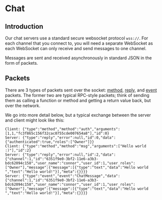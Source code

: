 # Chat

## Introduction

Our chat servers use a standard secure websocket protocol `wss://`. For each channel that you connect to, you will need a separate WebSocket as each WebSocket can only receive and send messages to one channel.

Messages are sent and received asynchronously in standard JSON in the form of packets.

## Packets
There are 3 types of packets sent over the socket: [method](methods), [reply](methods), and [event](events) packets. The former two are typical RPC-style packets; think of sending them as calling a function or method and getting a return value back, but over the network.

We go into more detail below, but a typical exchange between the server and client might look like this:
```
Client: {"type":"method","method":"auth","arguments":[1,1,"fc3f865c156f32cac0755cde007654a8"],"id":0}
Server: {"type":"reply","error":null,"id":0,"data":{"authenticated":true,"roles":["Owner"]}}
Client: {"type":"method","method":"msg","arguments":["Hello world :)"],"id":2}
Server: {"type":"reply","error":null,"id":2,"data":{"channel":1,"id":"6351f9e0-3bf2-11e6-a3b3-bdc62094c158","user_name":"connor","user_id":1,"user_roles":["Owner"],"message":{"message":[{"type":"text","data":"Hello world ","text":"Hello world!"}],"meta":{}}}}
Server: {"type":"event","event":"ChatMessage","data":{"channel":1,"id":"6351f9e0-3bf2-11e6-a3b3-bdc62094c158","user_name":"connor","user_id":1,"user_roles":["Owner"],"message":{"message":[{"type":"text","data":"Hello world ","text":"Hello world!"}],"meta":{}}}}
```
